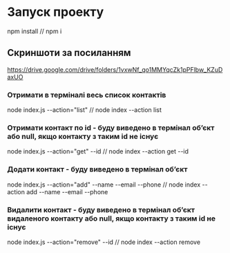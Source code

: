 # Запуск проекту

npm install // npm i

## Скриншоти за посиланням

https://drive.google.com/drive/folders/1vxwNf_qo1MMYqcZk1pPFlbw_KZuDaxUO

### Отримати в терміналі весь список контактів

node index.js --action="list" // node index --action list

### Отримати контакт по id - буду виведено в термінал обʼєкт або null, якщо контакту з таким id не існує

node index.js --action="get" --id <your id> // node index --action get --id <your id>

### Додати контакт - буду виведено в термінал обʼєкт

node index.js --action="add" --name <your name> --email <your email> --phone <your phone> // node index --action add --name <your name> --email <your email> --phone <your phone>

### Видалити контакт - буду виведено в термінал обʼєкт видаленого контакту або null, якщо контакту з таким id не існує

node index.js --action="remove" --id <your id> // node index --action remove <your id>
